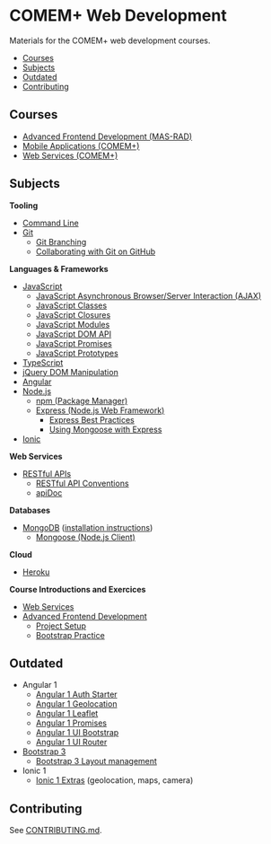 # COMEM+ Web Development

Materials for the COMEM+ web development courses.

<!-- START doctoc generated TOC please keep comment here to allow auto update -->
<!-- DON'T EDIT THIS SECTION, INSTEAD RE-RUN doctoc TO UPDATE -->


- [Courses](#courses)
- [Subjects](#subjects)
- [Outdated](#outdated)
- [Contributing](#contributing)

<!-- END doctoc generated TOC please keep comment here to allow auto update -->



## Courses

* [Advanced Frontend Development (MAS-RAD)](https://github.com/MediaComem/comem-masrad-dfa)
* [Mobile Applications (COMEM+)](https://github.com/MediaComem/comem-appmob)
* [Web Services (COMEM+)](https://github.com/MediaComem/comem-webserv)



## Subjects

**Tooling**

* [Command Line](subjects/cli/)
* [Git](subjects/git/)
  * [Git Branching](subjects/git-branching/)
  * [Collaborating with Git on GitHub](subjects/git-collaborating/)

**Languages & Frameworks**

* [JavaScript](subjects/js/)
  * [JavaScript Asynchronous Browser/Server Interaction (AJAX)](subjects/js-ajax/)
  * [JavaScript Classes](subjects/js-classes/)
  * [JavaScript Closures](subjects/js-closures/)
  * [JavaScript Modules](subjects/js-modules/)
  * [JavaScript DOM API](subjects/js-dom/)
  * [JavaScript Promises](subjects/js-promises/)
  * [JavaScript Prototypes](subjects/js-prototypes/)
* [TypeScript](subjects/ts/)
* [jQuery DOM Manipulation](subjects/jquery-dom)
* [Angular](subjects/angular/)
* [Node.js](subjects/node/)
  * [npm (Package Manager)](subjects/npm/)
  * [Express (Node.js Web Framework)](subjects/express/)
    * [Express Best Practices](subjects/express-best-practices/)
    * [Using Mongoose with Express](subjects/express-mongoose/)
* [Ionic](subjects/ionic/)

**Web Services**

* [RESTful APIs](subjects/rest/)
  * [RESTful API Conventions](subjects/rest-conventions/)
  * [apiDoc](subjects/apidoc/)

**Databases**

* [MongoDB](subjects/mongodb/) ([installation instructions](subjects/mongodb/install/))
  * [Mongoose (Node.js Client)](subjects/mongoose/)

**Cloud**

* [Heroku](subjects/heroku/)

**Course Introductions and Exercices**

* [Web Services](subjects/webserv-course/)
* [Advanced Frontend Development](subjects/masrad-intro)
  * [Project Setup](subjects/masrad-project-setup)
  * [Bootstrap Practice](subjects/masrad-bootstrap-practice)



## Outdated

* Angular 1
  * [Angular 1 Auth Starter](subjects/angular-auth-starter/)
  * [Angular 1 Geolocation](subjects/angular-geolocation)
  * [Angular 1 Leaflet](subjects/angular-leaflet)
  * [Angular 1 Promises](subjects/angular-promises/)
  * [Angular 1 UI Bootstrap](subjects/angular-ui-bootstrap/)
  * [Angular 1 UI Router](subjects/angular-ui-router/)
* [Bootstrap 3](subjects/bootstrap)
  * [Bootstrap 3 Layout management](subjects/bootstrap-layout-management)
* Ionic 1
  * [Ionic 1 Extras](subjects/ionic-extras/) (geolocation, maps, camera)



## Contributing

See [CONTRIBUTING.md][contributing].



[contributing]: CONTRIBUTING.md
